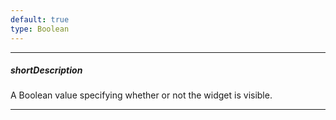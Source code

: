 ```yaml
---
default: true
type: Boolean
---
```

---
##### shortDescription
A Boolean value specifying whether or not the widget is visible.

---
